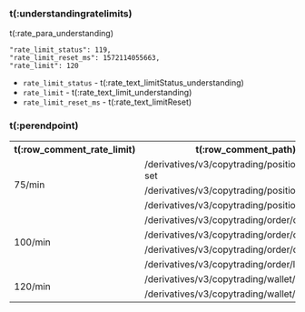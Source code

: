 ### t(:understandingratelimits)
t(:rate_para_understanding)

```
"rate_limit_status": 119,
"rate_limit_reset_ms": 1572114055663,
"rate_limit": 120
```

* `rate_limit_status` - t(:rate_text_limitStatus_understanding)
* `rate_limit` - t(:rate_text_limit_understanding)
* `rate_limit_reset_ms` - t(:rate_text_limitReset)

### t(:perendpoint)
<table class="custom_table">
  <tr>
    <th>t(:row_comment_rate_limit)</th>
    <th>t(:row_comment_path)</th>
    <th>t(:row_comment_consume)</th>
  </tr>
  <tr>
    <td rowspan="4">75/min</td>  
  </tr>
  <tr><td>/derivatives/v3/copytrading/position/leverage-set </td><td>1 / request</td></tr>
  <tr><td>/derivatives/v3/copytrading/position/close  </td><td>1 / request</td></tr>
  <tr><td>/derivatives/v3/copytrading/position/list  </td><td>1 / request</td></tr>
<tr>
    <td rowspan="5">100/min</td>  
  </tr>
 <tr><td>/derivatives/v3/copytrading/order/create </td><td>1 / request</td></tr>
  <tr><td>/derivatives/v3/copytrading/order/close </td><td>1 / request</td></tr>
  <tr><td>/derivatives/v3/copytrading/order/cancel  </td><td>1 / request</td></tr>
  <tr><td>/derivatives/v3/copytrading/order/list  </td><td>1 / request</td></tr>

  <tr>
    <td rowspan="3">120/min</td>
  </tr>
  <tr><td>/derivatives/v3/copytrading/wallet/balance</td><td>1 / request</td></tr>
  <tr><td>/derivatives/v3/copytrading/wallet/transfer</td><td>1 / request</td></tr>
</table>
